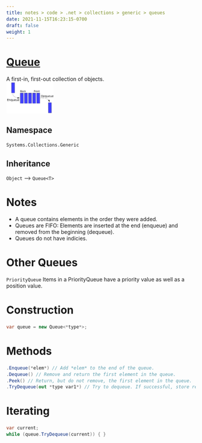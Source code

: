 ```yaml
---
title: notes > code > .net > collections > generic > queues
date: 2021-11-15T16:23:15-0700
draft: false
weight: 1
---
```

# [Queue](https://docs.microsoft.com/en-us/dotnet/api/system.collections.generic.queue-1?view=net-6.0)
A first-in, first-out collection of objects.  
<img src="queue.png" width="25%" height="25%">  

## Namespace  
`Systems.Collections.Generic`  
## Inheritance  
`Object` –> `Queue<T>`

# Notes
- A queue contains elements in the order they were added.
- Queues are FIFO: Elements are inserted at the end (enqueue) and removed from the beginning (dequeue).
- Queues do not have indicies.

# Other Queues
`PriorityQueue`
Items in a PriorityQueue have a priority value as well as a position value.

# Construction
```cs
var queue = new Queue<*type*>;
```
# Methods
```cs
.Enqueue(*elem*) // Add *elem* to the end of the queue.
.Dequeue() // Remove and return the first element in the queue.
.Peek() // Return, but do not remove, the first element in the queue.
.TryDequeue(out *type var1*) // Try to dequeue. If successful, store result in *var1*.  Return boolean if dequeue successful.
```
# Iterating
```cs
var current;
while (queue.TryDequeue(current)) { }
```
